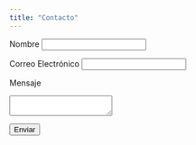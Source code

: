 ```yaml
---
title: "Contacto"
---
```


<form name="contacto" method="POST" netlify action="/es/thank-you/">
  <input type="hidden" name="form-name" value="contacto">

  <label for="name">Nombre</label>
  <input type="text" id="name" name="name" required>

  <label for="email">Correo Electrónico</label>
  <input type="email" id="email" name="email" required>

  <label for="message">Mensaje</label>
  <textarea id="message" name="message" required></textarea>

  <button type="submit">Enviar</button>
</form>